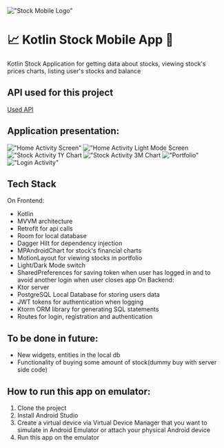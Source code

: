!["Stock Mobile Logo"](images/readmeLogo.png)
# 📈 Kotlin Stock Mobile App 📱

Kotlin Stock Application for getting data about stocks, viewing stock's prices charts, listing user's stocks and balance

## API used for this project
[Used API](https://www.alphavantage.co/)

## Application presentation:
!["Home Activity Screen"](images/activity_home.png)
!["Home Activity Light Mode Screen](images/activity_home_light.png)
!["Stock Activity 1Y Chart](images/stock_activity.png)
!["Stock Activity 3M Chart](images/stock_activity_3m.png)
!["Portfolio"](images/portfolio.png)
!["Login Activity"](images/login.png)

## Tech Stack
On Frontend:
* Kotlin
* MVVM architecture
* Retrofit for api calls
* Room for local database
* Dagger Hilt for dependency injection
* MPAndroidChart for stock's financial charts
* MotionLayout for viewing stocks in portfolio
* Light/Dark Mode switch
* SharedPreferences for saving token when user has logged in and to avoid another login when user closes app
On Backend:
* Ktor server
* PostgreSQL Local Database for storing users data
* JWT tokens for authentication when logging
* Ktorm ORM library for generating SQL statements
* Routes for login, registration and authentication 

## To be done in future:
* New widgets, entities in the local db
* Functionality of buying some amount of stock(dummy buy with server side code)

## How to run this app on emulator:
1. Clone the project
2. Install Android Studio
3. Create a virtual device via Virtual Device Manager that you want to simulate in Android Emulator or attach your physical Android device
4. Run this app on the emulator